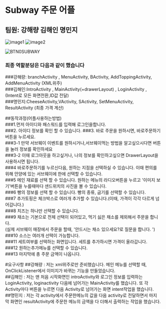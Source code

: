 # Subway 주문 어플
## 팀원: 강해량 김해인 명민지


![image1](https://user-images.githubusercontent.com/48266911/59332181-9e94a880-8d30-11e9-8d93-d9fe7192ef6c.PNG)
![image2](https://user-images.githubusercontent.com/48266911/59332189-a2282f80-8d30-11e9-941b-8b727a389476.PNG)




![BTN0SUBWAY](https://user-images.githubusercontent.com/48266911/59332006-4493e300-8d30-11e9-848c-4d0ab16d5c9f.gif)


### 최종 역할분담은 다음과 같이 했습니다<br>
###강해량: branchActivity , MenuActivity, BActivity, AddToppingActivity, AddMenuActivity (XML위주)<br>
###김해인:IntroActivity , MainActivity(+drawerLayout) , LoginActivity , (Intent로 모든 화면전환,ID값 전달)<br>
###명민지:CheeseActivity,VActivity, SActivity, SetMenuActivity, ResultActivity (최종 가격 계산)<br>

##동작과정(어플사용하는방법)<br>
###1.먼저 아이디와 패스워드를 입력해 로그인을합니다. \
###2. 아이디 정보를 확인 할 수 있습니다.
###3. 바로 주문을 원하시면, 바로주문하기 버튼을 누르세요.<br>
  ###3-1 만약 서브웨이 이벤트를 원하시거나,서브웨이먹는 방법을 알고싶으시다면 버튼을 눌러 정보를 확인하세요<br> 
  ###3-2 이때 로그아웃을 하고싶거나, 나의 정보를 확인하고싶으면 DrawerLayout을 사용하시면 됩니다.<br> 
 ###4 바로주문하기를 누르신다음, 원하는 지점을 선택하실 수 있습니다. 이때 편의를 위해 안양에 있는 서브웨이에 한에 선택할 수 있습니다. <br>
 ###5 메인 재료를 선택 할 수 있습니다. 원하는 메뉴의 라디오버튼을 누르고 '이미지 보기'버튼을 누를때마다 샌드위치의 사진을 볼 수 있습니다.<br>
 ###6 빵의 정보를 선택 할 수 있습니다. 빵의 종류, 굽기를 선택할 수 있습니다.  <br> 
 ###7 추가토핑은 체크박스로 여러개 추가할 수 있습니다.(이때, 가격이 각각 다르게 넘어갑니다.)<br> 
 ###8 치즈는 하나만 선택할 수 있습니다. <br> 
 ###9 채소는 기본으로 전체 선택이 되어있고, 먹기 싫은 채소를 제외해서 주문을 합니다.<br>(실제 서브웨이 매장에서 주문을 할때, '안드시는 채소 있으세요?로 질문을 합니다. ')<br>
 ###10 소스는 여러개 선택이 가능합니다.<br> 
  ###11 세트여부를 선택하는 화면입니다. 세트를 추가하시면 가격이 올라갑니다. <br>
 ###12 원하는추가메뉴를 선택할 수 있습니다. <br>
  ###13 마지막에 총 주문 금액이 나옵니다.<br>
 
 #요구사항 
 ##강해량 : 저는 xml위주로만 준비했습니다. 메인 메뉴를 선택할 때, OnClickListener에서 이미지가 바뀌는 기능을 만들었습니다.<br>
 ##김해인 : 저는 맨 처음 시작화면인 introActivity와 로그인 정보를 입력하는 LoginActivity, loginactivity 다음에 넘어가는 MainActivity를 했습니다. 또 각 Activity마다 버튼을 누르면 다음 Activity로 넘어가는 화면 intent작업을 했습니다.<br>
 ##명민지 : 저는 각 activity에서 주문한메뉴의 값을 다음 activity로 전달하면서 마지막 화면인 resultActivity에 주문한 메뉴의 금액을 다 더해서 출력하는 작업을 했습니다.
    
